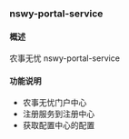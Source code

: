 ### nswy-portal-service

#### 概述
农事无忧 nswy-portal-service


#### 功能说明
-  农事无忧门户中心
-  注册服务到注册中心
-  获取配置中心的配置


 
